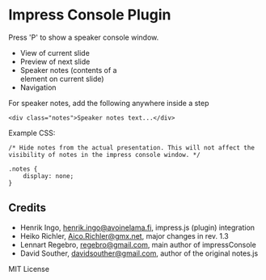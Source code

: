 Impress Console Plugin
======================

Press 'P' to show a speaker console window.

* View of current slide
* Preview of next slide
* Speaker notes (contents of a <div class="notes"> element on current slide)
* Navigation

For speaker notes, add the following anywhere inside a step

    <div class="notes">Speaker notes text...</div>

Example CSS:

    /* Hide notes from the actual presentation. This will not affect the visibility of notes in the impress console window. */

    .notes {
        display: none;
    }



Credits
-------

* Henrik Ingo, henrik.ingo@avoinelama.fi, impress.js (plugin) integration
* Heiko Richler, Aico.Richler@gmx.net, major changes in rev. 1.3
* Lennart Regebro, regebro@gmail.com, main author of impressConsole
* David Souther, davidsouther@gmail.com, author of the original notes.js

MIT License
